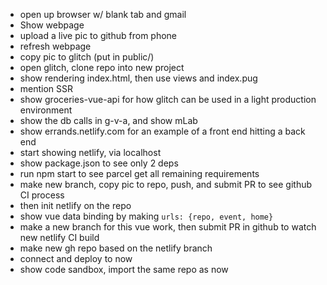 - open up browser w/ blank tab and gmail
- Show webpage
- upload a live pic to github from phone
- refresh webpage
- copy pic to glitch (put in public/)
- open glitch, clone repo into new project
- show rendering index.html, then use views and index.pug
- mention SSR
- show groceries-vue-api for how glitch can be used in a light production environment
- show the db calls in g-v-a, and show mLab
- show errands.netlify.com for an example of a front end hitting a back end
- start showing netlify, via localhost
- show package.json to see only 2 deps
- run npm start to see parcel get all remaining requirements
- make new branch, copy pic to repo, push, and submit PR to see github CI process
- then init netlify on the repo
- show vue data binding by making `urls: {repo, event, home}`
- make a new branch for this vue work, then submit PR in github to watch new netlify CI build
- make new gh repo based on the netlify branch
- connect and deploy to now
- show code sandbox, import the same repo as now
